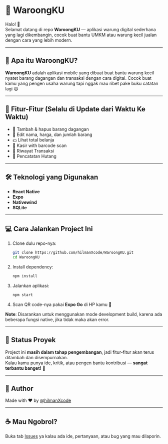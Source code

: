 # 🍜 WaroongKU

Halo! 👋  
Selamat datang di repo **WaroongKU** — aplikasi warung digital sederhana yang lagi dikembangin, cocok buat bantu UMKM atau warung kecil jualan dengan cara yang lebih modern.

---

## 🚀 Apa itu WaroongKU?

**WaroongKU** adalah aplikasi mobile yang dibuat buat bantu warung kecil nyatet barang dagangan dan transaksi dengan cara digital. Cocok buat kamu yang pengen usaha warung tapi nggak mau ribet pake buku catatan lagi 😄

---

## 📱 Fitur-Fitur (Selalu di Update dari Waktu Ke Waktu)

- 🛒 Tambah & hapus barang dagangan
- 📝 Edit nama, harga, dan jumlah barang
- 💵 Lihat total belanja
- 🛒 Kasir with barcode scan
- 📝 Riwayat Transaksi
- 📝 Pencatatan Hutang


---

## 🛠️ Teknologi yang Digunakan

- **React Native**
- **Expo**
- **Nativewind**
- **SQLite**

---

## 💻 Cara Jalankan Project Ini

1. Clone dulu repo-nya:

   ```bash
   git clone https://github.com/hilmanXcode/WaroongKU.git
   cd WaroongKU
   ```

2. Install dependency:

   ```bash
   npm install
   ```

3. Jalankan aplikasi:

   ```bash
   npm start
   ```

4. Scan QR code-nya pakai **Expo Go** di HP kamu 📱

**Note**: Disarankan untuk menggunakan mode development build, karena ada beberapa fungsi native, jika tidak maka akan error.

---

## 🧪 Status Proyek

Project ini **masih dalam tahap pengembangan**, jadi fitur-fitur akan terus ditambah dan disempurnakan.  
Kalau kamu punya ide, kritik, atau pengen bantu kontribusi — **sangat terbantu banget!** 🙌

---

## 👤 Author

Made with ❤️ by [@hilmanXcode](https://github.com/hilmanXcode)

---

## ☕ Mau Ngobrol?

Buka tab [Issues](https://github.com/hilmanXcode/WaroongKU/issues) ya kalau ada ide, pertanyaan, atau bug yang mau dilaporin.
